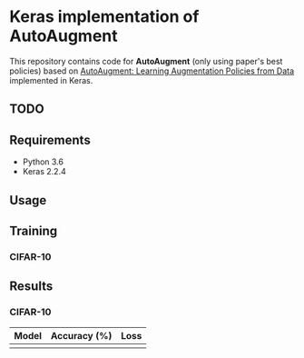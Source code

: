 # Keras implementation of AutoAugment
This repository contains code for **AutoAugment** (only using paper's best policies) based on [AutoAugment:
Learning Augmentation Policies from Data](https://arxiv.org/abs/1805.09501) implemented in Keras.

## TODO

## Requirements
- Python 3.6
- Keras 2.2.4

## Usage

## Training
### CIFAR-10

## Results
### CIFAR-10
| Model                   |   Accuracy (%)    |   Loss   |
|:------------------------|:-----------------:|:--------:|
|                         |                   |          |
